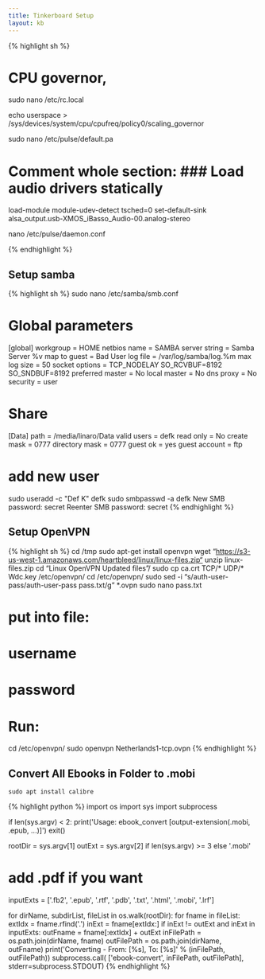```yaml
---
title: Tinkerboard Setup
layout: kb
---
```


{% highlight sh %}
# CPU governor, 
sudo nano /etc/rc.local

echo userspace > /sys/devices/system/cpu/cpufreq/policy0/scaling_governor

sudo nano /etc/pulse/default.pa

# Comment whole section: ### Load audio drivers statically

load-module module-udev-detect tsched=0
set-default-sink alsa_output.usb-XMOS_iBasso_Audio-00.analog-stereo

nano /etc/pulse/daemon.conf

{% endhighlight %}

Setup samba
-----------

{% highlight sh %}
sudo nano /etc/samba/smb.conf

# Global parameters
[global]
       workgroup = HOME
       netbios name = SAMBA
       server string = Samba Server %v
       map to guest = Bad User
       log file = /var/log/samba/log.%m
       max log size = 50
       socket options = TCP_NODELAY SO_RCVBUF=8192 SO_SNDBUF=8192
       preferred master = No
       local master = No
       dns proxy = No
       security = user

# Share
[Data]
       path = /media/linaro/Data
       valid users = defk
       read only = No
       create mask = 0777
       directory mask = 0777
       guest ok = yes
       guest account = ftp
       
# add new user
sudo useradd -c "Def K" defk
sudo smbpasswd -a defk
New SMB password: secret
Reenter SMB password: secret
{% endhighlight %}

Setup OpenVPN
------------

{% highlight sh %}
cd /tmp
sudo apt-get install openvpn
wget “https://s3-us-west-1.amazonaws.com/heartbleed/linux/linux-files.zip“
unzip linux-files.zip
cd “Linux OpenVPN Updated files”/
sudo cp ca.crt TCP/* UDP/* Wdc.key /etc/openvpn/
cd /etc/openvpn/
sudo sed -i “s/auth-user-pass/auth-user-pass pass.txt/g” *.ovpn
sudo nano pass.txt
# put into file:
# username
# password

# Run:
cd /etc/openvpn/
sudo openvpn Netherlands1-tcp.ovpn
{% endhighlight %}

Convert All Ebooks in Folder to .mobi
------------

	sudo apt install calibre

{% highlight python %}
import os
import sys
import subprocess
 
if len(sys.argv) < 2:
    print('Usage: ebook_convert <root-dir> [output-extension(.mobi, .epub, ...)]')
    exit()

rootDir = sys.argv[1]
outExt = sys.argv[2] if len(sys.argv) >= 3 else '.mobi'
# add .pdf if you want
inputExts = ['.fb2', '.epub', '.rtf', '.pdb', '.txt', '.html', '.mobi', '.lrf']

for dirName, subdirList, fileList in os.walk(rootDir):
    for fname in fileList:
        extIdx = fname.rfind('.')
        inExt = fname[extIdx:]
        if inExt != outExt and inExt in inputExts:
            outFname = fname[:extIdx] + outExt
            inFilePath = os.path.join(dirName, fname)
            outFilePath = os.path.join(dirName, outFname)
            print('Converting - From: [%s], To: [%s]' % (inFilePath, outFilePath))
            subprocess.call(
                ['ebook-convert', inFilePath, outFilePath],
                stderr=subprocess.STDOUT)
{% endhighlight %}

